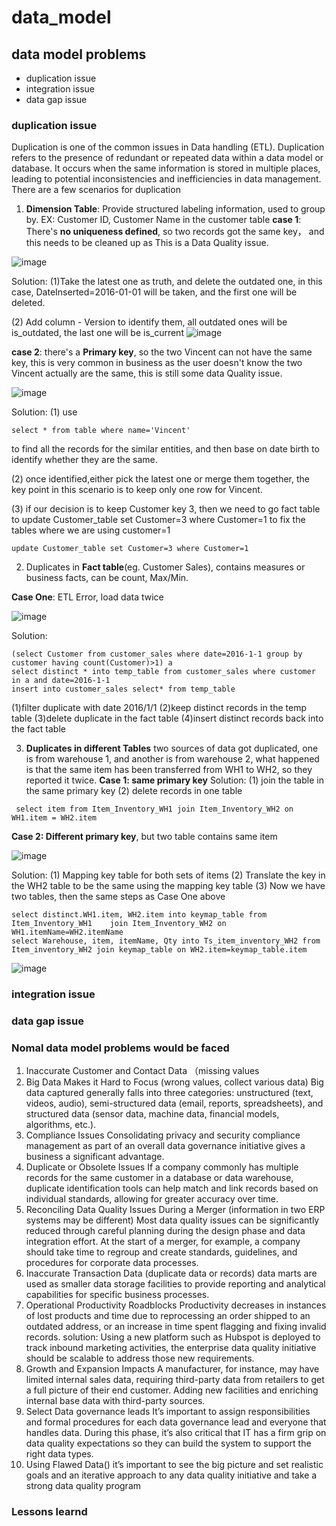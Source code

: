 # data_model

## data model problems
- duplication issue
- integration issue
- data gap issue

### duplication issue
Duplication is one of the common issues in Data handling (ETL). Duplication refers to the presence of redundant or repeated data within a data model or database. It occurs when the same information is stored in multiple places, leading to potential inconsistencies and inefficiencies in data management. There are a few scenarios for duplication

1) __Dimension Table__: Provide structured labeling information, used to group by. EX: Customer ID, Customer Name in the customer table
__case 1__: 
There's __no uniqueness defined__, so two records got the same key， and this needs to be cleaned up as This is a Data Quality issue.

![image](https://github.com/yrenn/data_model/assets/118937529/c03748fe-af09-4502-99ee-8dbb6ed87687)

Solution:
(1)Take the latest one as truth, and delete the outdated one, in this case, DateInserted=2016-01-01 will be taken, and the first one will be deleted.

(2) Add column - Version to identify them, all outdated ones will be is_outdated, the last one will be is_current 
![image](https://github.com/yrenn/data_model/assets/118937529/11fcd373-e3cb-4cb8-9610-b648129daf3a)

  __case 2__:
 there's a __Primary key__, so the two Vincent can not have the same key, this is very common in business as the user doesn't know the two   Vincent actually are the same, this is still some data Quality issue.

![image](https://github.com/yrenn/data_model/assets/118937529/88dfe71c-5b6c-4e9b-936e-c70788ff8051)

  Solution:
  (1) use
```
select * from table where name='Vincent' 
```
to find all the records for the similar entities, and then base on date birth to identify whether they are the same.

  (2) once identified,either pick the latest one or merge them together, the key point in this scenario is to keep only one row for Vincent.

  (3) if our decision is to keep Customer key 3, then we need to go fact table to update Customer_table set Customer=3 where Customer=1 to fix the tables where we are using customer=1

```
update Customer_table set Customer=3 where Customer=1
```

2) Duplicates in __Fact table__(eg. Customer Sales), contains measures or business facts, can be count, Max/Min. 

__Case One__: ETL Error, load data twice

![image](https://github.com/yrenn/data_model/assets/118937529/98d2c44b-1f94-429b-8a39-d2864c5c3bf5)

  Solution:
  ```
  (select Customer from customer_sales where date=2016-1-1 group by customer having count(Customer)>1) a
  select distinct * into temp_table from customer_sales where customer in a and date=2016-1-1
  insert into customer_sales select* from temp_table
  ```
  
(1)filter duplicate with date 2016/1/1
(2)keep distinct records in the temp table
(3)delete duplicate in the fact table
(4)insert distinct records back into the fact table
   

3) __Duplicates in different Tables__
two sources of data got duplicated, one is from warehouse 1, and another is from warehouse 2, what happened is that the same item has been transferred from WH1 to WH2, so they reported it twice. 
 __Case 1: same primary key__
 Solution:
 (1) join the table in the same primary key
 (2) delete records in one table
 
```
 select item from Item_Inventory_WH1 join Item_Inventory_WH2 on WH1.item = WH2.item
```
 __Case 2: Different primary key__, but two table contains same item 


![image](https://github.com/yrenn/data_model/assets/118937529/778224a5-52c4-40c1-b668-2cf04d0d6d73)

Solution:
 (1) Mapping key table for both sets of items
 (2) Translate the key in the WH2 table to be the same using the mapping key table 
 (3) Now we have two tables, then the same steps as Case One above

```
select distinct.WH1.item, WH2.item into keymap_table from Item_Inventory_WH1 	join Item_Inventory_WH2 on WH1.itemName=WH2.itemName
select Warehouse, item, itemName, Qty into Ts_item_inventory_WH2 from 	Item_inventory_WH2 join keymap_table on WH2.item=keymap_table.item
```

![image](https://github.com/yrenn/data_model/assets/118937529/e1bf5e3a-ee74-479b-89ba-14a4e69768aa)

### integration issue
### data gap issue



### Nomal data model problems would be faced
1) Inaccurate Customer and Contact Data （missing values
2) Big Data Makes it Hard to Focus (wrong values, collect various data)
Big data captured generally falls into three categories: unstructured (text, videos, audio), semi-structured data (email, reports, spreadsheets), and structured data (sensor data, machine data, financial models, algorithms, etc.).
3) Compliance Issues
Consolidating privacy and security compliance management as part of an overall data governance initiative gives a business a significant advantage.
4) Duplicate or Obsolete Issues
 If a company commonly has multiple records for the same customer in a database or data warehouse, duplicate identification tools can help match and link records based on individual standards, allowing for greater accuracy over time.
5) Reconciling Data Quality Issues During a Merger (information in two ERP systems may be different)
Most data quality issues can be significantly reduced through careful planning during the design phase and data integration effort. At the start of a merger, for example, a company should take time to regroup and create standards, guidelines, and procedures for corporate data processes.
6) Inaccurate Transaction Data (duplicate data or records)
data marts are used as smaller data storage facilities to provide reporting and analytical capabilities for specific business processes.
7) Operational Productivity Roadblocks
 Productivity decreases in instances of lost products and time due to reprocessing an order shipped to an outdated address, or an increase in time spent flagging and fixing invalid records.
 solution: Using a new platform such as Hubspot is deployed to track inbound marketing activities, the enterprise data quality initiative should be scalable to address those new requirements.
8) Growth and Expansion Impacts
A manufacturer, for instance, may have limited internal sales data, requiring third-party data from retailers to get a full picture of their end customer. Adding new facilities and enriching internal base data with third-party sources. 
9) Select Data governance leads
It’s important to assign responsibilities and formal procedures for each data governance lead and everyone that handles data. During this phase, it’s also critical that IT has a firm grip on data quality expectations so they can build the system to support the right data types.
11) Using Flawed Data()
it’s important to see the big picture and set realistic goals and an iterative approach to any data quality initiative and take a strong data quality program

### Lessons learnd

